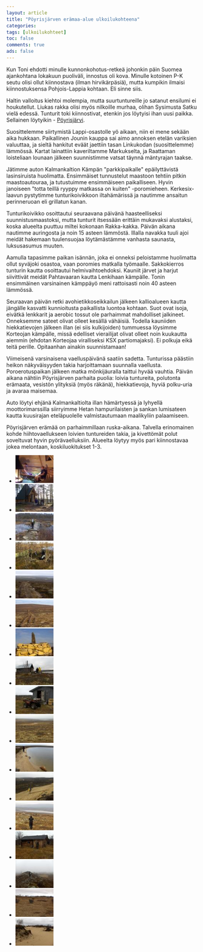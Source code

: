 ```yaml
---
layout: article 
title: "Pöyrisjärven erämaa-alue ulkoilukohteena" 
categories: 
tags: [ulkoilukohteet]
toc: false 
comments: true 
ads: false 
---
```


Kun Toni ehdotti minulle kunnonkohotus-retkeä johonkin päin Suomea
ajankohtana lokakuun puoliväli, innostus oli kova. Minulle kotoinen P-K
seutu olisi ollut kiinnostava (ilman hirvikärpäsiä), mutta kumpikin
ilmaisi kiinnostuksensa Pohjois-Lappia kohtaan. Eli sinne siis.

Haltin valloitus kiehtoi molempia, mutta suurtuntureille jo satanut
ensilumi ei houkutellut. Liukas rakka olisi myös nilkoille murhaa,
olihan Sysimusta Satku vielä edessä. Tunturit toki kiinnostivat, etenkin
jos löytyisi ihan uusi paikka. Sellainen löytyikin -
[Pöyrisjärvi](http://www.luontoon.fi/Retkikohteet/eramaaalueet/poyrisjarvi/Sivut/Default.aspx).

Suosittelemme siirtymistä Lappi-osastolle yö aikaan, niin ei mene sekään
aika hukkaan. Paikallinen Jounin kauppa sai aimo annoksen etelän
variksien valuuttaa, ja sieltä hankitut eväät jaettiin tasan Linkukodan
(suosittelemme) lämmössä. Kartat lainattiin kaveriltamme Markukselta, ja
Raattaman loisteliaan lounaan jälkeen suunnistimme vatsat täynnä
mäntyrajan taakse.

Jätimme auton Kalmankaltion Kämpän "parkkipaikalle" epäilyttävistä
lasinsiruista huolimatta. Ensimmäiset tunnustelut maastoon tehtiin
pitkin maastoautouraa, ja tutustuimme ensimmäiseen paikalliseen. Hyvin
janoiseen "totta teillä ryyppy matkassa on kuiten" -poromieheen.
Kerkesix-laavun pystytimme tunturikoivikkoon iltahämärissä ja nautimme
ansaitun perinneruoan eli grillatun kanan.

Tunturikoivikko osoittautui seuraavana päivänä haasteelliseksi
suunnistusmaastoksi, mutta tunturit itsessään erittäin mukavaksi
alustaksi, koska alueelta puuttuu miltei kokonaan Rakka-kakka. Päivän
aikana nautimme auringosta ja noin 15 asteen lämmöstä. Illalla navakka
tuuli ajoi meidät hakemaan tuulensuojaa löytämästämme vanhasta saunasta,
luksusasumus muuten.

Aamulla tapasimme paikan isännän, joka ei onneksi peloistamme huolimatta
ollut syväjoki osastoa, vaan poromies matkalla työmaalle. Sakkokierros
tunturin kautta osoittautui helmivaihtoehdoksi. Kauniit järvet ja harjut
siivittivät meidät Pahtavaaran kautta Lenkihaan kämpälle. Tonin
ensimmäinen varsinainen kämppäyö meni rattoisasti noin 40 asteen
lämmössä.

Seuraavan päivän retki avohietikkoseikkailun jälkeen kallioalueen kautta
jängälle kasvatti kunnioitusta paikallista luontoa kohtaan. Suot ovat
isoja, eivätkä lenkkarit ja aerobic tossut ole parhaimmat mahdolliset
jalkineet. Onneksemme sateet olivat olleet kesällä vähäisiä. Todella
kauniiden hiekkatievojen jälkeen illan (ei siis kulkijoiden) tummuessa
löysimme Korteojan kämpälle, missä edelliset vierailijat olivat olleet
noin kuukautta aiemmin (ehdotan Korteojaa viralliseksi KSX
partiomajaksi). Ei polkuja eikä teitä perille. Opitaanhan ainakin
suunnistamaan!

Viimeisenä varsinaisena vaelluspäivänä saatiin sadetta. Tunturissa
päästiin heikon näkyväisyyden takia harjoittamaan suunnalla vaellusta.
Poroerotuspaikan jälkeen matka mönkijäuralla taittui hyvää vauhtia.
Päivän aikana nähtiin Pöyrisjärven parhaita puolia: loivia tuntureita,
polutonta erämaata, vesistön ylityksiä (myös räkänä), hiekkatievoja,
hyviä polku-uria ja avaraa maisemaa.

Auto löytyi ehjänä Kalmankaltiolta illan hämärtyessä ja lyhyellä
moottorimarssilla siirryimme Hetan hampurilaisten ja sankan lumisateen
kautta kuusirajan eteläpuolelle valmistautumaan maalikyliin palaamiseen.

Pöyrisjärven erämää on parhaimmillaan ruska-aikana. Talvella erinomainen
kohde hiihtovaellukseen loivien tuntureiden takia, ja kivettömät polut
soveltuvat hyvin pyörävaelluksiin. Alueelta löytyy myös pari
kiinnostavaa jokea melontaan, koskiluokitukset 1-3.

<div class="image-gallery" markdown="1">

-   [![](/images/poyrisjarven-eramaa-alue-ulkoilukohteena/Thumbnails/kohteetlappipoyrisjarvi_01b.jpg)](/images/poyrisjarven-eramaa-alue-ulkoilukohteena/kohteetlappipoyrisjarvi_01b.jpg)
-   [![](/images/poyrisjarven-eramaa-alue-ulkoilukohteena/Thumbnails/kohteetlappipoyrisjarvi_02b.jpg)](/images/poyrisjarven-eramaa-alue-ulkoilukohteena/kohteetlappipoyrisjarvi_02b.jpg)
-   [![](/images/poyrisjarven-eramaa-alue-ulkoilukohteena/Thumbnails/kohteetlappipoyrisjarvi_03b.jpg)](/images/poyrisjarven-eramaa-alue-ulkoilukohteena/kohteetlappipoyrisjarvi_03b.jpg)
-   [![](/images/poyrisjarven-eramaa-alue-ulkoilukohteena/Thumbnails/kohteetlappipoyrisjarvi_04b.jpg)](/images/poyrisjarven-eramaa-alue-ulkoilukohteena/kohteetlappipoyrisjarvi_04b.jpg)
-   [![](/images/poyrisjarven-eramaa-alue-ulkoilukohteena/Thumbnails/kohteetlappipoyrisjarvi_05b.jpg)](/images/poyrisjarven-eramaa-alue-ulkoilukohteena/kohteetlappipoyrisjarvi_05b.jpg)
-   [![](/images/poyrisjarven-eramaa-alue-ulkoilukohteena/Thumbnails/kohteetlappipoyrisjarvi_06b.jpg)](/images/poyrisjarven-eramaa-alue-ulkoilukohteena/kohteetlappipoyrisjarvi_06b.jpg)
-   [![](/images/poyrisjarven-eramaa-alue-ulkoilukohteena/Thumbnails/kohteetlappipoyrisjarvi_07b.jpg)](/images/poyrisjarven-eramaa-alue-ulkoilukohteena/kohteetlappipoyrisjarvi_07b.jpg)
-   [![](/images/poyrisjarven-eramaa-alue-ulkoilukohteena/Thumbnails/kohteetlappipoyrisjarvi_08b.jpg)](/images/poyrisjarven-eramaa-alue-ulkoilukohteena/kohteetlappipoyrisjarvi_08b.jpg)
-   [![](/images/poyrisjarven-eramaa-alue-ulkoilukohteena/Thumbnails/kohteetlappipoyrisjarvi_09b.jpg)](/images/poyrisjarven-eramaa-alue-ulkoilukohteena/kohteetlappipoyrisjarvi_09b.jpg)
-   [![](/images/poyrisjarven-eramaa-alue-ulkoilukohteena/Thumbnails/kohteetlappipoyrisjarvi_10b.jpg)](/images/poyrisjarven-eramaa-alue-ulkoilukohteena/kohteetlappipoyrisjarvi_10b.jpg)
-   [![](/images/poyrisjarven-eramaa-alue-ulkoilukohteena/Thumbnails/kohteetlappipoyrisjarvi_11b.jpg)](/images/poyrisjarven-eramaa-alue-ulkoilukohteena/kohteetlappipoyrisjarvi_11b.jpg)
-   [![](/images/poyrisjarven-eramaa-alue-ulkoilukohteena/Thumbnails/kohteetlappipoyrisjarvi_12b.jpg)](/images/poyrisjarven-eramaa-alue-ulkoilukohteena/kohteetlappipoyrisjarvi_12b.jpg)
-   [![](/images/poyrisjarven-eramaa-alue-ulkoilukohteena/Thumbnails/kohteetlappipoyrisjarvi_13b.jpg)](/images/poyrisjarven-eramaa-alue-ulkoilukohteena/kohteetlappipoyrisjarvi_13b.jpg)
-   [![](/images/poyrisjarven-eramaa-alue-ulkoilukohteena/Thumbnails/kohteetlappipoyrisjarvi_14b.jpg)](/images/poyrisjarven-eramaa-alue-ulkoilukohteena/kohteetlappipoyrisjarvi_14b.jpg)
-   [![](/images/poyrisjarven-eramaa-alue-ulkoilukohteena/Thumbnails/kohteetlappipoyrisjarvi_15b.jpg)](/images/poyrisjarven-eramaa-alue-ulkoilukohteena/kohteetlappipoyrisjarvi_15b.jpg)
-   [![](/images/poyrisjarven-eramaa-alue-ulkoilukohteena/Thumbnails/kohteetlappipoyrisjarvi_16b.jpg)](/images/poyrisjarven-eramaa-alue-ulkoilukohteena/kohteetlappipoyrisjarvi_16b.jpg)
-   [![](/images/poyrisjarven-eramaa-alue-ulkoilukohteena/Thumbnails/kohteetlappipoyrisjarvi_17b.jpg)](/images/poyrisjarven-eramaa-alue-ulkoilukohteena/kohteetlappipoyrisjarvi_17b.jpg)

</div>
